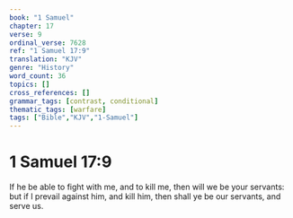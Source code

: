 ```yaml
---
book: "1 Samuel"
chapter: 17
verse: 9
ordinal_verse: 7628
ref: "1 Samuel 17:9"
translation: "KJV"
genre: "History"
word_count: 36
topics: []
cross_references: []
grammar_tags: [contrast, conditional]
thematic_tags: [warfare]
tags: ["Bible","KJV","1-Samuel"]
---
```


# 1 Samuel 17:9

If he be able to fight with me, and to kill me, then will we be your servants: but if I prevail against him, and kill him, then shall ye be our servants, and serve us.
